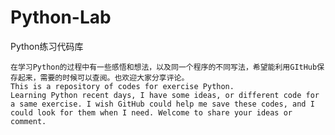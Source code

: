 # Python-Lab
Python练习代码库
  
	在学习Python的过程中有一些感悟和想法，以及同一个程序的不同写法，希望能利用GItHub保存起来，需要的时候可以查阅。也欢迎大家分享评论。
	This is a repository of codes for exercise Python.
	Learning Python recent days, I have some ideas, or different code for a same exercise. I wish GitHub could help me save these codes, and I could look for them when I need. Welcome to share your ideas or comment.
